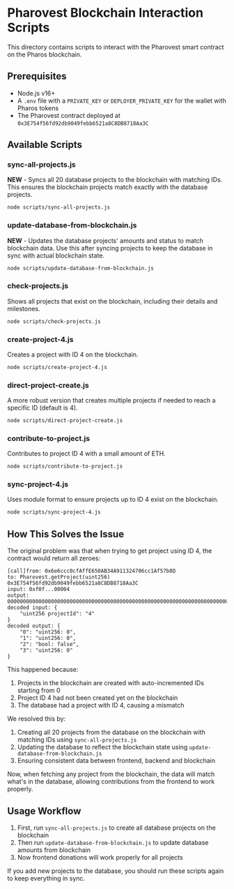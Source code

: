 # Pharovest Blockchain Interaction Scripts

This directory contains scripts to interact with the Pharovest smart contract on the Pharos blockchain.

## Prerequisites

- Node.js v16+
- A `.env` file with a `PRIVATE_KEY` or `DEPLOYER_PRIVATE_KEY` for the wallet with Pharos tokens
- The Pharovest contract deployed at `0x3E754f56fd92db9049febb6521a8C8DB8718Aa3C`

## Available Scripts

### sync-all-projects.js

**NEW** - Syncs all 20 database projects to the blockchain with matching IDs. This ensures the blockchain projects match exactly with the database projects.

```bash
node scripts/sync-all-projects.js
```

### update-database-from-blockchain.js

**NEW** - Updates the database projects' amounts and status to match blockchain data. Use this after syncing projects to keep the database in sync with actual blockchain state.

```bash
node scripts/update-database-from-blockchain.js
```

### check-projects.js

Shows all projects that exist on the blockchain, including their details and milestones.

```bash
node scripts/check-projects.js
```

### create-project-4.js

Creates a project with ID 4 on the blockchain.

```bash
node scripts/create-project-4.js
```

### direct-project-create.js

A more robust version that creates multiple projects if needed to reach a specific ID (default is 4).

```bash
node scripts/direct-project-create.js
```

### contribute-to-project.js

Contributes to project ID 4 with a small amount of ETH.

```bash
node scripts/contribute-to-project.js
```

### sync-project-4.js

Uses module format to ensure projects up to ID 4 exist on the blockchain.

```bash
node scripts/sync-project-4.js
```

## How This Solves the Issue

The original problem was that when trying to get project using ID 4, the contract would return all zeroes:

```
[call]from: 0x6e6ccc0cfAffE650AB34A911324706cc1Af57b0D
to: Pharovest.getProject(uint256) 0x3E754f56fd92db9049febb6521a8C8DB8718Aa3C
input: 0xf0f...00004
output: 00000000000000000000000000000000000000000000000000000000000000000000000000000000000000000000000000000000000000000000000000000000
decoded input: {
    "uint256 projectId": "4"
}
decoded output: {
    "0": "uint256: 0",
    "1": "uint256: 0",
    "2": "bool: false",
    "3": "uint256: 0"
}
```

This happened because:

1. Projects in the blockchain are created with auto-incremented IDs starting from 0
2. Project ID 4 had not been created yet on the blockchain
3. The database had a project with ID 4, causing a mismatch

We resolved this by:

1. Creating all 20 projects from the database on the blockchain with matching IDs using `sync-all-projects.js`
2. Updating the database to reflect the blockchain state using `update-database-from-blockchain.js`
3. Ensuring consistent data between frontend, backend and blockchain

Now, when fetching any project from the blockchain, the data will match what's in the database, allowing contributions from the frontend to work properly.

## Usage Workflow

1. First, run `sync-all-projects.js` to create all database projects on the blockchain
2. Then run `update-database-from-blockchain.js` to update database amounts from blockchain
3. Now frontend donations will work properly for all projects

If you add new projects to the database, you should run these scripts again to keep everything in sync. 